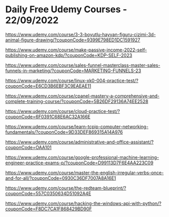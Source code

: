 # Daily Free Udemy Courses - 22/09/2022

https://www.udemy.com/course/3-3-boyutlu-hayvan-figuru-cizimi-3d-animal-figure-drawing/?couponCode=9399E798ED1DC1591927
https://www.udemy.com/course/make-passive-income-2022-self-publishing-on-amazon-kdp/?couponCode=KDP-SELF-2023
https://www.udemy.com/course/sales-funnel-masterclass-master-sales-funnels-in-marketing/?couponCode=MARKETING-FUNNELS-23
https://www.udemy.com/course/linux-xk0-004-practice-test/?couponCode=E6CD3B6EBF3C9EAEAE11
https://www.udemy.com/course/cpanel-mastery-a-comprehensive-and-complete-training-course/?couponCode=5B26DF29136A74EE2528
https://www.udemy.com/course/cloud-practice-test/?couponCode=6F0391C68E6AC32A166E
https://www.udemy.com/course/learn-tcpip-computer-networking-fundamentals/?couponCode=9D33DEF869315A14A976
https://www.udemy.com/course/administrative-and-office-assistant/?couponCode=OAA101
https://www.udemy.com/course/google-professional-machine-learning-engineer-practice-exams-p/?couponCode=D99113D7F6E4AA223C09
https://www.udemy.com/course/master-the-english-irregular-verbs-once-and-for-all/?couponCode=0930C36DF7007A8A16E1
https://www.udemy.com/course/the-redteam-blueprint/?couponCode=557C0350634D51092A4E
https://www.udemy.com/course/hacking-the-windows-api-with-python/?couponCode=F8DC7CA1F868429BD90F
